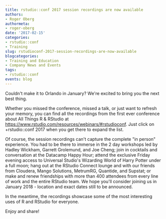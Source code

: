 ```yaml
---
title: rstudio::conf 2017 session recordings are now available
authors:
- Roger Oberg
authormeta: 
- roger-oberg
date: '2017-02-15'
categories:
- rstudio::conf
- Training
slug: rstudioconf-2017-session-recordings-are-now-available
blogcategories:
- Training and Education
- Company News and Events
tags:
- rstudio::conf
events: blog
---
```



Couldn't make it to Orlando in January?  We're excited to bring you the next best thing.

Whether you missed the conference, missed a talk, or just want to refresh your memory, you can find all the recordings from the first ever conference about All Things R & RStudio at https://www.rstudio.com/resources/webinars/#rstudioconf. Just click on +rstudio::conf 2017 when you get there to expand the list.

Of course, the session recordings can't capture the complete "in person" experience. You had to be there to immerse in the 2 day workshops led by Hadley Wickham, Garrett Grolemund, and Joe Cheng; join in cocktails and conversation at the Datacamp Happy Hour; attend the exclusive Friday evening access to Universal Studio's Wizarding World of Harry Potter under a full moon; hang out at the RStudio Connect lounge and with our friends from Cloudera, Mango Solutions, MetrumRG, Quantide, and Supstat; or make and renew friendships with more than 400 attendees from every line of work and the entire RStudio team. We hope you'll consider joining us in January 2018 - location and exact dates still to be announced.

In the meantime, the recordings showcase some of the most interesting uses of R and RStudio for everyone.

Enjoy and share!

